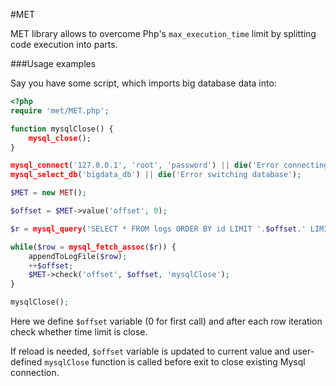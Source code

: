 #MET

MET library allows to overcome Php's `max_execution_time` limit by splitting code execution into parts.

###Usage examples

Say you have some script, which imports big database data into:

```php
<?php
require 'met/MET.php';

function mysqlClose() {
	mysql_close();
}

mysql_connect('127.0.0.1', 'root', 'password') || die('Error connecting to Mysql');
mysql_select_db('bigdata_db') || die('Error switching database');

$MET = new MET();

$offset = $MET->value('offset', 0);

$r = mysql_query('SELECT * FROM logs ORDER BY id LIMIT '.$offset.' LIMIT 50');

while($row = mysql_fetch_assoc($r)) {
	appendToLogFile($row);
	++$offset;
	$MET->check('offset', $offset, 'mysqlClose');
}

mysqlClose();
```

Here we define `$offset` variable (0 for first call) and after each row iteration check whether time limit is close.

If reload is needed, `$offset` variable is updated to current value and user-defined `mysqlClose` function is called before exit to close existing Mysql connection.